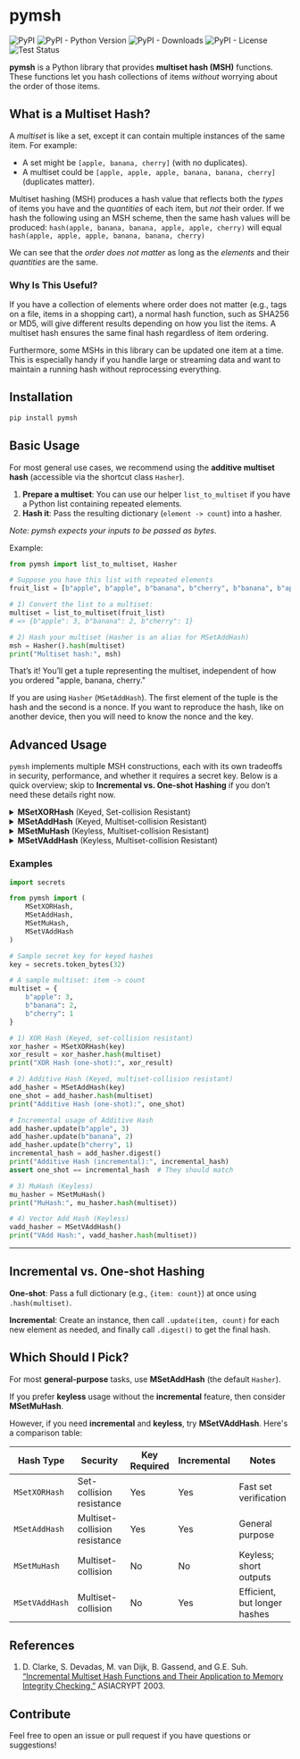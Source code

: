 # pymsh

<p>
   <img alt="PyPI" src="https://img.shields.io/pypi/v/pymsh?color=blue">
   <img alt="PyPI - Python Version" src="https://img.shields.io/pypi/pyversions/pymsh">
   <img alt="PyPI - Downloads" src="https://img.shields.io/pypi/dm/pymsh">
   <img alt="PyPI - License" src="https://img.shields.io/pypi/l/pymsh?label=license">
   <img alt="Test Status" src="https://github.com/cgshep/pymsh/actions/workflows/python-package.yml/badge.svg">
</p>

**pymsh** is a Python library that provides **multiset hash (MSH)** functions. These functions let you hash collections of items _without_ worrying about the order of those items.

## What is a Multiset Hash?

A _multiset_ is like a set, except it can contain multiple instances of the same item. For example:
- A set might be `[apple, banana, cherry]` (with no duplicates).
- A multiset could be `[apple, apple, apple, banana, banana, cherry]` (duplicates matter).

Multiset hashing (MSH) produces a hash value that reflects both the _types_ of items you have and the _quantities_ of each item, but _not_ their order. If we hash the following using an MSH scheme, then the same hash values will be produced: `hash(apple, banana, banana, apple, apple, cherry)` will equal `hash(apple, apple, apple, banana, banana, cherry)` 

We can see that the _order does not matter_ as long as the _elements_ and their _quantities_ are the same.

### Why Is This Useful?

If you have a collection of elements where order does not matter (e.g., tags on a file, items in a shopping cart), a normal hash function, such as SHA256 or MD5, will give different results depending on how you list the items. A multiset hash ensures the same final hash regardless of item ordering.

Furthermore, some MSHs in this library can be updated one item at a time. This is especially handy if you handle large or streaming data and want to maintain a running hash without reprocessing everything.

## Installation

```bash
pip install pymsh
```

## Basic Usage

For most general use cases, we recommend using the **additive multiset hash** (accessible via the shortcut class `Hasher`).

1. **Prepare a multiset**: You can use our helper `list_to_multiset` if you have a Python list containing repeated elements.
2. **Hash it**: Pass the resulting dictionary (`element -> count`) into a hasher.

*Note: pymsh expects your inputs to be passed as bytes.*

Example:
```python
from pymsh import list_to_multiset, Hasher

# Suppose you have this list with repeated elements
fruit_list = [b"apple", b"apple", b"banana", b"cherry", b"banana", b"apple"]

# 1) Convert the list to a multiset:
multiset = list_to_multiset(fruit_list)
# => {b"apple": 3, b"banana": 2, b"cherry": 1}

# 2) Hash your multiset (Hasher is an alias for MSetAddHash)
msh = Hasher().hash(multiset)
print("Multiset hash:", msh)
```

That’s it! You’ll get a tuple representing the multiset, independent of how you ordered "apple, banana, cherry."

If you are using `Hasher` (`MSetAddHash`). The first element of the tuple is the hash and the second is a nonce. If you want to reproduce the hash, like on another device, then you will need to know the nonce and the key.

## Advanced Usage

`pymsh` implements multiple MSH constructions, each with its own tradeoffs in security, performance, and whether it requires a secret key. Below is a quick overview; skip to **Incremental vs. One-shot Hashing** if you don’t need these details right now.


<details>
<summary><strong>MSetXORHash</strong> (Keyed, Set-collision Resistant)</summary>

- **What it does**: A keyed hash using XOR operations internally.
- **Best for**: Cases where you only need to detect changes in the set of items (ignores the exact count of each item, though).
- **Supports incremental hashing?**: Yes.
- **Uses a secret key**: Yes.
- It is **NOT** multiset collision-resistant; if some of your elements repeat, then the same hash values may be produced for different orderings.
</details>


<details>
<summary><strong>MSetAddHash</strong> (Keyed, Multiset-collision Resistant)</summary>

- **What it does**: Uses an additive approach under a secret key to ensure that different multisets produce distinct hashes.
- **Best for**: Most general-purpose scenarios. This is the same as the default `Hasher` class.
- **Supports incremental hashing?**: Yes.
- **Uses a secret key**: Yes.
</details>

<details>
<summary><strong>MSetMuHash</strong> (Keyless, Multiset-collision Resistant)</summary>

- **What it does**: Uses multiplication in a finite field with a large prime modulus.
- **Best for**: Keyless scenarios. Good when you want collision resistance without managing keys.
- **Supports incremental hashing?**: No.
- **Uses a secret key**: No.
</details>

<details>
<summary><strong>MSetVAddHash</strong> (Keyless, Multiset-collision Resistant)</summary>

- **What it does**: Uses vector addition space.
- **Best for**: Keyless scenarios with incremental updates; yields a larger hash compared to MuHash, but often simpler to handle incrementally.
- **Supports incremental hashing?**: Yes.
- **Requires a Key**: No.
</details>

### Examples

```python
import secrets

from pymsh import (
    MSetXORHash,
    MSetAddHash,
    MSetMuHash,
    MSetVAddHash
)

# Sample secret key for keyed hashes
key = secrets.token_bytes(32)

# A sample multiset: item -> count
multiset = {
    b"apple": 3,
    b"banana": 2,
    b"cherry": 1
}

# 1) XOR Hash (Keyed, set-collision resistant)
xor_hasher = MSetXORHash(key)
xor_result = xor_hasher.hash(multiset)
print("XOR Hash (one-shot):", xor_result)

# 2) Additive Hash (Keyed, multiset-collision resistant)
add_hasher = MSetAddHash(key)
one_shot = add_hasher.hash(multiset)
print("Additive Hash (one-shot):", one_shot)

# Incremental usage of Additive Hash
add_hasher.update(b"apple", 3)
add_hasher.update(b"banana", 2)
add_hasher.update(b"cherry", 1)
incremental_hash = add_hasher.digest()
print("Additive Hash (incremental):", incremental_hash)
assert one_shot == incremental_hash  # They should match

# 3) MuHash (Keyless)
mu_hasher = MSetMuHash()
print("MuHash:", mu_hasher.hash(multiset))

# 4) Vector Add Hash (Keyless)
vadd_hasher = MSetVAddHash()
print("VAdd Hash:", vadd_hasher.hash(multiset))
```

---

## Incremental vs. One-shot Hashing

**One‐shot**: Pass a full dictionary (e.g., `{item: count}`) at once using `.hash(multiset)`.

**Incremental**: Create an instance, then call `.update(item, count)` for each new element as needed, and finally call `.digest()` to get the final hash.

## Which Should I Pick?

For most **general-purpose** tasks, use **MSetAddHash** (the default `Hasher`).

If you prefer **keyless** usage without the **incremental** feature, then consider **MSetMuHash**.

However, if you need **incremental** and **keyless**, try **MSetVAddHash**. Here's a comparison table:

| Hash Type       | Security          | Key Required | Incremental | Notes                        |
|-----------------|-------------------|--------------|-------------|------------------------------|
| `MSetXORHash`   | Set-collision resistance    | Yes          | Yes         | Fast set verification        |
| `MSetAddHash`   | Multiset-collision resistance | Yes          | Yes         | General purpose              |
| `MSetMuHash`    | Multiset-collision| No           | No          | Keyless; short outputs       |
| `MSetVAddHash`  | Multiset-collision| No           | Yes         | Efficient, but longer hashes |


## References

1. D. Clarke, S. Devadas, M. van Dijk, B. Gassend, and G.E. Suh. [“Incremental Multiset Hash Functions and Their Application to Memory Integrity Checking,”](https://www.iacr.org/cryptodb/data/paper.php?pubkey=151) ASIACRYPT 2003.

## Contribute

Feel free to open an issue or pull request if you have questions or suggestions!
